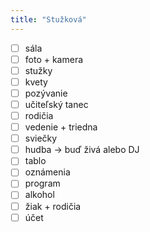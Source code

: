 ```yaml
---
title: "Stužková"
---
```


- [ ] sála
- [ ] foto + kamera 
- [ ] stužky
- [ ] kvety
- [ ] pozývanie
- [ ] učiteľský tanec
- [ ] rodičia
- [ ] vedenie + triedna
- [ ] sviečky
- [ ] hudba -> buď živá alebo DJ
- [ ] tablo
- [ ] oznámenia
- [ ] program
- [ ] alkohol
- [ ] žiak + rodičia
- [ ] účet
